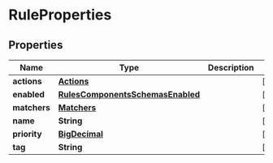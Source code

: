 # RuleProperties

## Properties
Name | Type | Description | Notes
------------ | ------------- | ------------- | -------------
**actions** | [**Actions**](Actions.md) |  |  [optional]
**enabled** | [**RulesComponentsSchemasEnabled**](RulesComponentsSchemasEnabled.md) |  |  [optional]
**matchers** | [**Matchers**](Matchers.md) |  |  [optional]
**name** | **String** |  |  [optional]
**priority** | [**BigDecimal**](BigDecimal.md) |  |  [optional]
**tag** | **String** |  |  [optional]
